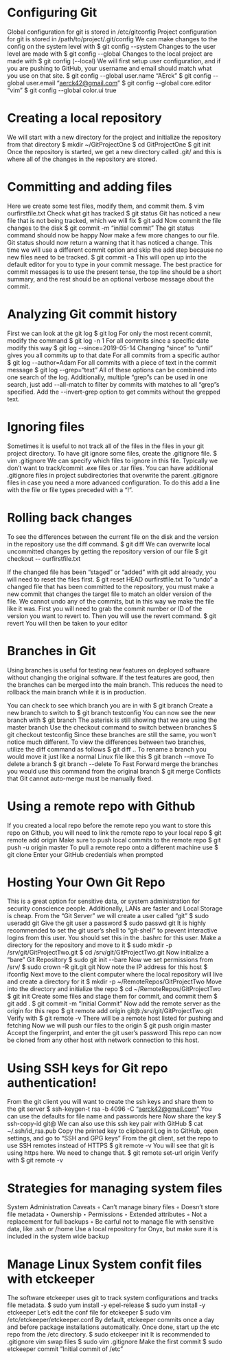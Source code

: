 # Configuring Git
Global configuration for git is stored in /etc/gitconfig
Project configuration for git is stored in /path/to/project/.git/config 
We can make changes to the config on the system level with
	$ git config --system
Changes to the user level are made with
	$ git config --global
Changes to the local project are made with
	$ git config (--local)
We will first setup user configuration, and if you are pushing to GitHub, your username and email should match what you use on that site.
	$ git config --global user.name “AErck”
	$ git config --global user.email “aerck42@gmail.com”
	$ git config --global core.editor “vim”
	$ git config --global color.ui true
# Creating a local repository
We will start with a new directory for the project and initialize the repository from that directory
	$ mkdir ~/GitProjectOne
	$ cd GitProjectOne
	$ git init
Once the repository is started, we get a new directory called .git/ and this is where all of the changes in the repository are stored.

# Committing and adding files
Here we create some test files, modify them, and commit them.
	$ vim ourfirstfile.txt
Check what git has tracked
	$ git status
Git has noticed a new file that is not being tracked, which we will fix
	$ git add
Now commit the file changes to the disk
	$ git commit -m “initial commit”
The git status command should now be happy
Now make a few more changes to our file. Git status should now return a warning that it has noticed a change.
This time we will use a different commit option and skip the add step because no new files need to be tracked.
	$ git commit -a
This will open up into the default editor for you to type in your commit message.
The best practice for commit messages is to use the present tense, the top line should be a short summary, and the rest should be an optional verbose message about the commit.

# Analyzing Git commit history 
First we can look at the git log
	$ git log
For only the most recent commit, modify the command
	$ git log -n 1
For all commits since a specific date modify this way
	$ git log --since=2019-05-14
Changing “since” to “until” gives you all commits up to that date
For all commits from a specific author
	$ git log --author=Adam
For all commits with a piece of text in the commit message
	$ git log --grep=“text”
All of these options can be combined into one search of the log.
Additionally, multiple “grep”s can be used in one search, just add --all-match to filter by commits with matches to all “grep”s specified.
Add the --invert-grep option to get commits without the grepped text.

# Ignoring files
Sometimes it is useful to not track all of the files in the files in your git project directory. To have git ignore some files, create the .gitignore file.
	$ vim .gitignore
We can specify which files to ignore in this file. Typically we don’t want to track/commit .exe files or .tar files. 
You can have additional .gitignore files in project subdirectories that overwrite the parent .gitignore files in case you need a more advanced configuration. To do this add a line with the file or file types preceded with a “!”.

# Rolling back changes
To see the differences between the current file on the disk and the version in the repository use the diff command.
	$ git diff
We can overwrite local uncommitted changes by getting the repository version of our file
	$ git checkout -- ourfirstfile.txt

If the changed file has been “staged” or “added” with git add already, you will need to reset the files first.
	$ git reset HEAD ourfirstfile.txt
To “undo” a changed file that has been committed to the repository, you must make a new commit that changes the target file to match an older version of the file. We cannot undo any of the commits, but in this way we make the file like it was.
First you will need to grab the commit number or ID of the version you want to revert to.
Then you will use the revert command.
	$ git revert <commit-ID>
You will then be taken to your editor

# Branches in Git
Using branches is useful for testing new features on deployed software without changing the original software. If the test features are good, then the branches can be merged into the main branch. This reduces the need to rollback the main branch while it is in production.

You can check to see which branch you are in with
	$ git branch
Create a new branch to switch to
	$ git branch testconfig 
You can now see the new branch with
	$ git branch
The asterisk is still showing that we are using the master branch
Use the checkout command to switch between branches
	$ git checkout testconfig
Since these branches are still the same, you won’t notice much different.
To view the differences between two branches, utilize the diff command as follows
	$ git diff <branch-1>..<branch-2>
To rename a branch you would move it just like a normal Linux file like this
	$ git branch --move <old-branch-name> <new-branch-name>
To delete a branch
	$ git branch --delete <branch-name>
To Fast Forward merge the branches you would use this command from the original branch
	$ git merge <branch-to-merge-in>
Conflicts that Git cannot auto-merge must be manually fixed.

# Using a remote repo with Github
If you created a local repo before the remote repo you want to store this repo on Github, you will need to link the remote repo to your local repo
	$ git remote add origin <github-repo-url>
Make sure to push local commits to the remote repo
	$ git push -u origin master 
To pull a remote repo onto a different machine use
	$ git clone <github-repo-url>
Enter your GitHub credentials when prompted

# Hosting Your Own Git Repo
This is a great option for sensitive data, or system administration for security conscience people.
Additionally, LANs are faster and Local Storage is cheap.
From the “Git Server” we will create a user called “git”
	$ sudo useradd git
Give the git user a password
	$ sudo passwd git
It is highly recommended to set the git user’s shell to “git-shell” to prevent interactive logins from this user. You should set this in the .bashrc for this user.
Make a directory for the repository and move to it
	$ sudo mkdir -p /srv/git/GitProjectTwo.git
	$ cd /srv/git/GitProjectTwo.git
Now initialize a “bare” Git Repository
	$ sudo git init --bare
Now we set permissions from /srv/
	$ sudo crown -R git.git git
Now note the IP address for this host
	$ ifconfig 
Next move to the client computer where the local repository will live and create a directory for it
	$ mkdir -p ~/RemoteRepos/GitProjectTwo
Move into the directory and initialize the repo
	$ cd ~/RemoteRepos/GitProjectTwo
	$ git init
Create some files and stage them for commit, and commit them
	$ git add .
	$ git commit -m “Initial Commit”
Now add the remote server as the origin for this repo
	$ git remote add origin git@<is-address>:/srv/git/GitProjectTwo.git
Verify with 
	$ git remote -v
	There will be a remote host listed for pushing and fetching
Now we will push our files to the origin
	$ git push origin master
	Accept the fingerprint, and enter the git user’s password
This repo can now be cloned from any other host with network connection to this host.

# Using SSH keys for Git repo authentication!
From the git client you will want to create the ssh keys and share them to the git server
	$ ssh-keygen-t rsa -b 4096 -C “aerck42@gmail.com”
	You can use the defaults for file name and passwords here
Now share the key
	$ ssh-copy-id git@<ip-address>
We can also use this ssh key pair with GitHub
	$ cat ~/.ssh/id_rsa.pub
	Copy the printed key to clipboard
	Log in to GitHub, open settings, and go to “SSH and GPG keys”
	From the git client, set the repo to use SSH remotes instead of HTTPS
	$ git remote -v
	You will see that git is using https here. We need to change that.
	$ git remote set-url origin <ssh-github-link>
	Verify with
	$ git remote -v

# Strategies for managing system files
System Administration Caveats
	◦ Can’t manage binary files
	◦ Doesn’t store file metadata
		‣ Ownership
		‣ Permissions
		‣ Extended attributes
	◦ Not a replacement for full backups
	◦ Be carful not to manage file with sensitive data, like .ssh or /home
Use a local repository for Onyx, but make sure it is included in the system wide backup

# Manage Linux System confit files with etckeeper 
The software etckeeper uses git to track system configurations and tracks file metadata.
	$ sudo yum install -y epel-release
	$ sudo yum install -y etckeeper
Let’s edit the conf file for etckeeper
	$ sudo vim /etc/etckeeper/etckeeper.conf
	By default, etckeeper commits once a day and before package installations automatically.
Once done, start up the etc repo from the /etc directory.
	$ sudo etckeeper init
It is recommended to .gitignore vim swap files
	$ sudo vim .gitignore
Make the first commit
	$ sudo etckeeper commit “Initial commit of /etc”



